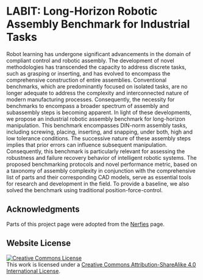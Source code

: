 # LABIT: Long-Horizon Robotic Assembly Benchmark for Industrial Tasks
Robot learning has undergone significant advancements in the domain of compliant control and robotic assembly.
The development of novel methodologies has transcended the capacity to address discrete tasks, such as grasping or inserting, and has evolved to encompass the comprehensive construction of entire assemblies.
Conventional benchmarks, which are predominantly focused on isolated tasks, are no longer adequate to address the complexity and interconnected nature of modern manufacturing processes. 
Consequently, the necessity for benchmarks to encompass  a broader spectrum of assembly and subassembly steps is becoming apparent.
In light of these developments, we propose an industrial robotic assembly benchmark for long-horizon manipulation. 
This benchmark encompasses DIN-norm assembly tasks, including screwing, placing, inserting, and snapping, under both, high and low tolerance conditions.
The successive nature of these assembly steps implies that prior errors can influence subsequent manipulation.
Consequently, this benchmark is particularly relevant for assessing the robustness and failure recovery behavior of intelligent robotic systems.
The proposed benchmarking protocols and novel performance metric, based on a taxonomy of assembly complexity in conjunction with the comprehensive list of parts and their corresponding CAD models, serve as essential tools for research and development in the field.
To provide a baseline, we also solved the benchmark using traditional position-force-control.

## Acknowledgments
Parts of this project page were adopted from the [Nerfies](https://nerfies.github.io/) page.

## Website License
<a rel="license" href="http://creativecommons.org/licenses/by-sa/4.0/"><img alt="Creative Commons License" style="border-width:0" src="https://i.creativecommons.org/l/by-sa/4.0/88x31.png" /></a><br />This work is licensed under a <a rel="license" href="http://creativecommons.org/licenses/by-sa/4.0/">Creative Commons Attribution-ShareAlike 4.0 International License</a>.
